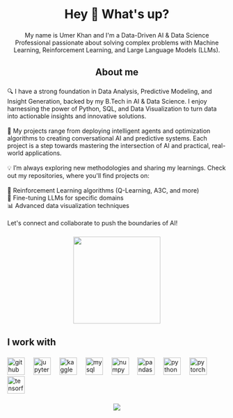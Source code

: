 <h1 align="center">Hey 👋 What's up?</h1>

###

<p align="center">My name is Umer Khan and I'm a Data-Driven AI & Data Science Professional passionate about solving complex problems with Machine Learning, Reinforcement Learning, and Large Language Models (LLMs).</p>

###

<h2 align="center">About me</h2>

###

<p align="left">🔍 I have a strong foundation in Data Analysis, Predictive Modeling, and Insight Generation, backed by my B.Tech in AI & Data Science. I enjoy harnessing the power of Python, SQL, and Data Visualization to turn data into actionable insights and innovative solutions.<br><br>🚀 My projects range from deploying intelligent agents and optimization algorithms to creating conversational AI and predictive systems. Each project is a step towards mastering the intersection of AI and practical, real-world applications.<br><br>💡 I’m always exploring new methodologies and sharing my learnings. Check out my repositories, where you'll find projects on:<br><br>🌌 Reinforcement Learning algorithms (Q-Learning, A3C, and more)<br>🤖 Fine-tuning LLMs for specific domains<br>📊 Advanced data visualization techniques<br><br>Let's connect and collaborate to push the boundaries of AI!</p>

###

<div align="center">
  <img height="200" src="https://cdn.dribbble.com/users/730703/screenshots/6581243/avento.gif"  />
</div>

###

<h2 align="left">I work with</h2>

###

<div align="left">
  <img src="https://cdn.jsdelivr.net/gh/devicons/devicon/icons/github/github-original.svg" height="40" alt="github logo"  />
  <img width="12" />
  <img src="https://cdn.jsdelivr.net/gh/devicons/devicon/icons/jupyter/jupyter-original.svg" height="40" alt="jupyter logo"  />
  <img width="12" />
  <img src="https://cdn.jsdelivr.net/gh/devicons/devicon/icons/kaggle/kaggle-original.svg" height="40" alt="kaggle logo"  />
  <img width="12" />
  <img src="https://cdn.jsdelivr.net/gh/devicons/devicon/icons/mysql/mysql-original.svg" height="40" alt="mysql logo"  />
  <img width="12" />
  <img src="https://cdn.jsdelivr.net/gh/devicons/devicon/icons/numpy/numpy-original.svg" height="40" alt="numpy logo"  />
  <img width="12" />
  <img src="https://cdn.jsdelivr.net/gh/devicons/devicon/icons/pandas/pandas-original.svg" height="40" alt="pandas logo"  />
  <img width="12" />
  <img src="https://cdn.jsdelivr.net/gh/devicons/devicon/icons/python/python-original.svg" height="40" alt="python logo"  />
  <img width="12" />
  <img src="https://cdn.jsdelivr.net/gh/devicons/devicon/icons/pytorch/pytorch-original.svg" height="40" alt="pytorch logo"  />
  <img width="12" />
  <img src="https://cdn.jsdelivr.net/gh/devicons/devicon/icons/tensorflow/tensorflow-original.svg" height="40" alt="tensorflow logo"  />
</div>

###

<p align="left"></p>

###

<div align="center">
  <img src="https://profile-counter.glitch.me/umerkhub/count.svg?"  />
</div>

###


